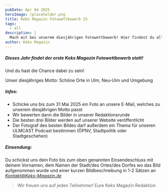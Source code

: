 ```yaml
---
pubDate: Apr 04 2025
heroImage: /placeholder.png
title: Keks Magazin Fotowettbewerb 25
tags:
  - all
description: |
  Mach mit bei unserem diesjährigen Fotowettbewerb! Hier findest du alle Infos dazu
author: Keks Magazin
---
```


##### Dieses Jahr findet der erste Keks Magazin Fotowettbewerb statt!

Und du hast die Chance dabei zu sein!

Unser diesjähriges Motto: Schöne Orte in Ulm, Neu-Ulm und Umgebung

##### **Infos:**

* Schicke uns bis zum 31 Mai 2025 ein Foto an unsere E-Mail, welches zu unserem diesjährigen Motto passt
* Wir bewerten dann die Bilder in unserer Redaktionsrunde
* Die besten drei Bilder werden auf unserer Website veröffentlicht
* Der Fotograf des besten Bildes darf außerdem ein Thema für unseren ULMCAST Podcast bestimmen (ÖPNV, Stadtpolitik oder Stadtgeschehen)

##### **Einsendung:**

Du schickst uns dein Foto bis zum oben genannten Einsendeschluss mit deinem Vornamen, dem Namen der Stadt/des Ortes/des Dorfes wo das Bild aufgenommen wurde und einer kurzen Bildbeschreibung in 1-2 Sätzen an *[Kontakt@Keks-Magazin.de](mailto:Kontakt@Keks-Magazin.de)*

> Wir freuen uns auf jeden Teilnehmer! Eure Keks Magazin Redaktion
